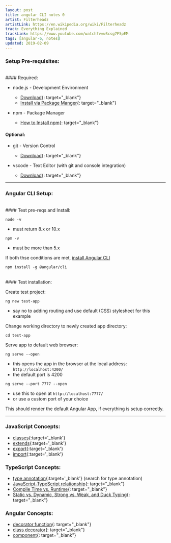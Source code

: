 ```yaml
---
layout: post
title: angular CLI notes 0
artist: Filterheadz
artistLink: https://en.wikipedia.org/wiki/Filterheadz
track: Everything Explained 
trackLink: https://www.youtube.com/watch?v=wScsg7F5pEM
tags: [angular-6, notes]
updated: 2019-02-09
---
```


### Setup Pre-requisites:

<br>
#### Required:

- node.js - Development Environment
    - [Download](https://nodejs.org/en/download/){: target="_blank"}
    - [Install via Package Manger](https://nodejs.org/en/download/package-manager){: target="_blank"}

- npm - Package Manager
    - [How to Install npm](https://blog.npmjs.org/post/85484771375/how-to-install-npm){: target="_blank"}

#### Optional:

- git - Version Control
    - [Download](https://git-scm.com/downloads){: target="_blank"}

- vscode - Text Editor (with git and console integration)
    - [Download](https://code.visualstudio.com/download){: target="_blank"}


<hr/>

### Angular CLI Setup:

<br>
#### Test pre-reqs and Install: 

```node -v```
- must return 8.x or 10.x

```npm -v```
- must be more than 5.x

If both thse conditions are met, [install Angular CLI](https://cli.angular.io)

```npm install -g @angular/cli```

<br>
#### Test installation: 

Create test project:

```ng new test-app```

- say no to adding routing and use default (CSS) stylesheet for this example

Change working directory to newly created app directory:

```cd test-app```

Serve app to default web browser:

```ng serve --open```

- this opens the app in the browser at the local address: ```http://localhost:4200/```
- the default port is 4200

```ng serve --port 7777 --open```
	
- use this to open at ```http://localhost:7777/```
- or use a custom port of your choice 

This should render the default Angular App, if everything is setup correctly. 

<hr/>

### JavaScript Concepts:
- [classes](https://developer.mozilla.org/en-US/docs/Web/JavaScript/Reference/Classes){:target='_blank'}
- [extends](https://developer.mozilla.org/en-US/docs/Web/JavaScript/Reference/Classes/extends){:target='_blank'}
- [export](https://developer.mozilla.org/en-US/docs/Web/JavaScript/Reference/Statements/export){:target='_blank'}
- [import](https://developer.mozilla.org/en-US/docs/Web/JavaScript/Reference/Statements/import){:target='_blank'}


### TypeScript Concepts:
- [type annotation](https://www.typescriptlang.org/docs/handbook/typescript-in-5-minutes.html){:target='_blank'} (search for type annotation)
- [JavaScript-TypeScript relationship](https://stackoverflow.com/a/12694578){: target="_blank"}
- [Compile Time vs. Runtime](https://stackoverflow.com/a/846421){: target="_blank"}
- [Static vs. Dynamic, Strong vs. Weak, and Duck Typing](https://www.koffeinfrei.org/2012/03/19/static-vs-dynamic-vs-strong-vs-weak-vs-duck-typing/){: target="_blank"}

### Angular Concepts:
- [decorator function](https://angular.io/guide/glossary#decorator--decoration){: target="_blank"}
- [class decorator](https://angular.io/guide/glossary#class-decorator){: target="_blank"}
- [component](https://angular.io/guide/glossary#component){: target="_blank"}